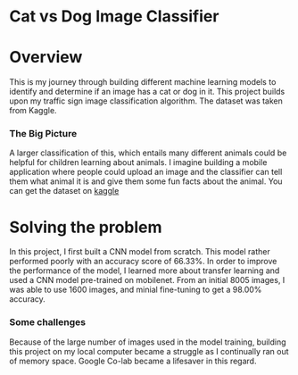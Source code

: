# Cat vs Dog Image Classifier
# Overview
This is my journey through building different machine learning models to identify and determine if an image has a cat or dog in it. This project builds upon my traffic sign image classification algorithm. The dataset was taken from Kaggle. 

### The Big Picture
A larger classification of this, which entails many different animals could be helpful for children learning about animals. I imagine building a mobile application where people could upload an image and the classifier can tell them what animal it is and give them some fun facts about the animal.  You can get the dataset on [kaggle]( https://www.kaggle.com/datasets/ma7555/cat-breeds-dataset)

# Solving the problem
In this project, I first built a CNN model from scratch. This model rather performed poorly with an accuracy score of 66.33%. In order to improve the performance of the model, I learned more about transfer learning and used a CNN model pre-trained on mobilenet. From an initial 8005 images, I was able to use 1600 images, and minial fine-tuning to get a 98.00% accuracy.  

### Some challenges 
Because of the large number of images used in the model training, building this project on my local computer became a struggle as I continually ran out of memory space. Google Co-lab became a lifesaver in this regard. 
